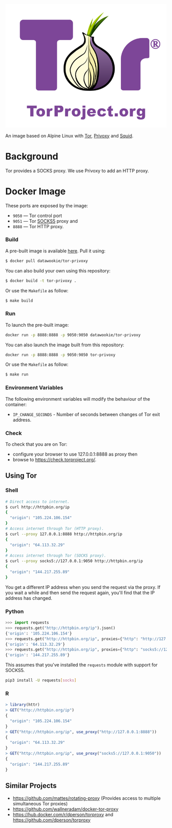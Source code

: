 ![](tor-project-logo.svg)

An image based on Alpine Linux with [Tor](https://www.torproject.org/), [Privoxy](https://www.privoxy.org/) and [Squid](http://www.squid-cache.org/).

# Background

Tor provides a SOCKS proxy. We use Privoxy to add an HTTP proxy.

# Docker Image

These ports are exposed by the image:

- `9050` ⁠— Tor control port
- `9051` ⁠— Tor [SOCKS5](https://en.wikipedia.org/wiki/SOCKS) proxy and
- `8888` ⁠— Tor HTTP proxy.

### Build

A pre-built image is available [here](https://hub.docker.com/repository/docker/datawookie/tor-privoxy). Pull it using:

```bash
$ docker pull datawookie/tor-privoxy
```

You can also build your own using this repository:

```bash
$ docker build -t tor-privoxy .
```

Or use the `Makefile` as follow:

```bash
$ make build
```

### Run

To launch the pre-built image:

```bash
docker run -p 8888:8888 -p 9050:9050 datawookie/tor-privoxy
```

You can also launch the image built from this repository:

```bash
docker run -p 8888:8888 -p 9050:9050 tor-privoxy
```

Or use the `Makefile` as follow:

```bash
$ make run
```

### Environment Variables

The following environment variables will modify the behaviour of the container:

- `IP_CHANGE_SECONDS` - Number of seconds between changes of Tor exit address.

### Check

To check that you are on Tor:

- configure your browser to use 127.0.0.1:8888 as proxy then
- browse to https://check.torproject.org/.

## Using Tor

### Shell

```bash
# Direct access to internet.
$ curl http://httpbin.org/ip
{
  "origin": "105.224.106.154"
}
# Access internet through Tor (HTTP proxy).
$ curl --proxy 127.0.0.1:8888 http://httpbin.org/ip
{
  "origin": "64.113.32.29"
}
# Access internet through Tor (SOCKS proxy).
$ curl --proxy socks5://127.0.0.1:9050 http://httpbin.org/ip
{
  "origin": "144.217.255.89"
}
```

You get a different IP address when you send the request via the proxy. If you wait a while and then send the request again, you'll find that the IP address has changed.

### Python

```python
>>> import requests
>>> requests.get("http://httpbin.org/ip").json()
{'origin': '105.224.106.154'}
>>> requests.get("http://httpbin.org/ip", proxies={"http": "http://127.0.0.1:8888"}).json()
{'origin': '64.113.32.29'}
>>> requests.get("http://httpbin.org/ip", proxies={"http": "socks5://127.0.0.1:9050"}).json()
{'origin': '144.217.255.89'}
```

This assumes that you've installed the `requests` module with support for SOCKS5.

```bash
pip3 install -U requests[socks]
```

### R

```r
> library(httr)
> GET("http://httpbin.org/ip")
{
  "origin": "105.224.106.154"
}
> GET("http://httpbin.org/ip", use_proxy("http://127.0.0.1:8888"))
{
  "origin": "64.113.32.29"
}
> GET("http://httpbin.org/ip", use_proxy("socks5://127.0.0.1:9050"))
{
  "origin": "144.217.255.89"
}
```

## Similar Projects

- https://github.com/mattes/rotating-proxy (Provides access to multiple simultaneous Tor proxies)
- https://github.com/wallneradam/docker-tor-proxy
- https://hub.docker.com/r/dperson/torproxy and https://github.com/dperson/torproxy